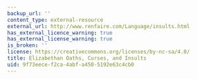 ```yaml
---
backup_url: ''
content_type: external-resource
external_url: http://www.renfaire.com/Language/insults.html
has_external_licence_warning: true
has_external_license_warning: true
is_broken: ''
license: https://creativecommons.org/licenses/by-nc-sa/4.0/
title: Elizabethan Oaths, Curses, and Insults
uid: 9f73eece-f2ca-4abf-a450-5192e63c4cb0
---
```

